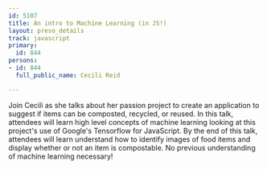 ```yaml
---
id: 5107
title: An intro to Machine Learning (in JS!)
layout: preso_details
track: javascript
primary:
  id: 844
persons:
- id: 844
  full_public_name: Cecili Reid

---
```

Join Cecili as she talks about her passion project to create an application to suggest if items can be composted, recycled, or reused. In this talk, attendees will learn high level concepts of machine learning looking at this project's use of Google's Tensorflow for JavaScript. By the end of this talk, attendees will learn understand how to identify images of food items and display whether or not an item is compostable. No previous understanding of machine learning necessary!